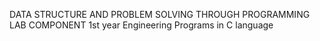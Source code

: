 DATA STRUCTURE AND PROBLEM SOLVING THROUGH PROGRAMMING LAB COMPONENT 
1st year Engineering Programs in C language 
